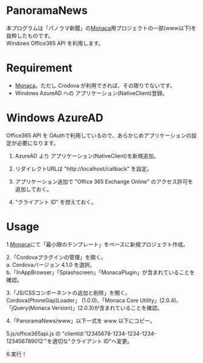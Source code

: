 # PanoramaNews
本プログラムは「パノラマ新聞」の[Monaca](https://ja.monaca.io/)用プロジェクトの一部(www以下)を抜粋したものです。  
Windows Office365 API を利用します。

# Requirement
* [Monaca](https://ja.monaca.io/)。ただし Crodova が利用できれば、その限りでないです。
* Windows AzureAD への アプリケーション(NativeClient)登録。

# Windows AzureAD
Office365 API を OAuthで利用しているので、あらかじめアプリケーションの設定が必要になります。  

1. AzureAD より アプリケーション(NativeClient)を新規追加。  

2. リダイレクトURLは "http://localhost/callback" を設定。  

3. アプリケーション追加で "Office 365 Exchange Online" のアクセス許可を追加しておく。  

4. "クライアント ID" を控えておく。  

# Usage
1.[Monaca](https://ja.monaca.io/)にて「最小限のテンプレート」をベースに新規プロジェクト作成。

2.「Cordovaプラグインの管理」を開く。  
a. Cordovaバージョン 4.1.0 を選択。  
b.「InAppBrowser」「Splashscreen」「MonacaPlugin」が含まれていることを確認。

3.「JS/CSSコンポーネントの追加と削除」を開く。  
Cordova(PhoneGap)Loader」 (1.0.0)、「Monaca Core Utility」(2.0.4)、「jQuery(Monaca Version)」(2.0.3)が含まれていることを確認。

4.「PanoramaNews/www」以下一式を www 以下にコピー。

5.js/office365api.js の "clientId:'12345678-1234-1234-1234-123456789012'"を適切な"クライアント ID"へ変更。

6.実行！


